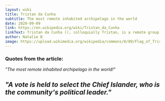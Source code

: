 ```yaml
---
layout: wiki
title: Tristan da Cunha
subtitle: The most remote inhabited archipelago in the world
date: 2020-09-09
link: https://en.wikipedia.org/wiki/Tristan_da_Cunha
linkText: Tristan da Cunha (), colloquially Tristan, is a remote group of volcanic islands in the south Atlantic Ocean. It is the most remote inhabited archipelago in the world, lying approximately 1,511 miles (2,432 km) off the coast of Cape Town in South Africa, 1,343 miles (2,161 km) from Saint Helena and 2,166 miles (3,486 km) off the coast of the Falkland Islands.The territory consists of the inhabited
author: Natalie B
image: https://upload.wikimedia.org/wikipedia/commons/8/89/Flag_of_Tristan_da_Cunha.svg
---
```

### Quotes from the article:

_"The most remote inhabited archipelago in the world!"_

_"A vote is held to select the Chief Islander, who is the community's political leader."_
---
